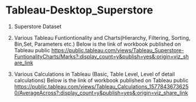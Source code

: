 # Tableau-Desktop_Superstore

1. Superstore Dataset

2. Various Tableau Funtiontionality and Charts(Hierarchy, Filtering, Sorting, Bin,Set, Parameters etc.)
  Below is the link of workbook published on Tableau public
  https://public.tableau.com/views/Tableau_Superstore-FuntionalityCharts/Marks?:display_count=y&publish=yes&:origin=viz_share_link
 
3. Various Calculations in Tableau (Basic, Table Level, Level of detail calculations)
  Below is the link of workbook published on Tableau public
  https://public.tableau.com/views/Tableau_Calculations_15778436736250/AverageAcross?:display_count=y&publish=yes&:origin=viz_share_link
